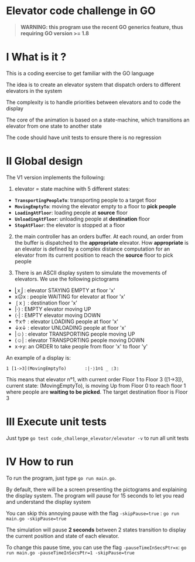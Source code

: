 Elevator code challenge in GO
========
                                                                             
> **WARNING: this program use the recent GO generics feature, thus requiring GO version >= 1.8**

# I What is it ?
This is a coding exercise to get familiar with the GO language

The idea is to create an elevator system that dispatch orders to different elevators in the system

The complexity is to handle priorities between elevators and to code the display

The core of the animation is based on a state-machine, which transitions an elevator from one state to another state

The code should have unit tests to ensure there is no regression

# II Global design

The V1 version implements the following:

1. elevator = state machine with 5 different states:
  - **`TransportingPeopleTo`**: transporting people to a target floor
  - **`MovingEmptyTo`**: moving the elevator empty to a floor to **pick people**
  - **`LoadingAtFloor`**: loading people at **source** floor 
  - **`UnloadingAtFloor`**: unloading people at **destination** floor
  - **`StopAtFloor`**: the elevator is stopped at a floor

2. the main controller has an orders buffer. At each round, an order from the buffer is dispatched to the **appropriate** elevator. How **appropriate** is an elevator is defined by a complex distance computation for an elevator from its current position to reach the **source** floor to pick people

3. There is an ASCII display system to simulate the movements of elevators. We use the following pictograms

  - ⎣x⎦ : elevator STAYING EMPTY at floor 'x'
  - x☹x : people WAITING for elevator at floor 'x'
  - ❲x❳ : destination floor 'x'
  - |⋅⟩ : EMPTY elevator moving UP
  - ⟨⋅| : EMPTY elevator moving DOWN
  - ↑x↑ : elevator LOADING people at floor 'x'
  - ↓x↓ : elevator UNLOADING people at floor 'x'
  - |☺⟩ : elevator TRANSPORTING people moving UP
  - ⟨☺| : elevator TRANSPORTING people moving DOWN
  - x->y: an ORDER to take people from floor 'x' to floor 'y'

An example of a display is:

`1 [1->3](MovingEmptyTo)       :|⋅⟩1☹1 _ ❲3❳` 
	
This means that	elevator n°1, with current order Floor 1 to Floor 3 ([1->3]), current state: (MovingEmptyTo), is moving Up from Floor 0 to reach floor 1 where people are **waiting to be picked**. The target destination floor is Floor 3

# III Execute unit tests

Just type `go test code_challenge_elevator/elevator -v` to run all unit tests

# IV How to run

To run the program, just type `go run main.go`.

By default, there will be a screen presenting the pictograms and explaining the display system. The program will pause 
for 15 seconds to let you read and understand the display system

You can skip this annoying pause with the flag `-skipPause=true` : `go run main.go -skipPause=true`

The simulation will pause **2 seconds** between 2 states transition to display the current position and state of each elevator.

To change this pause time, you can use the flag `-pauseTimeInSecsPtr=x`: `go run main.go -pauseTimeInSecsPtr=1 -skipPause=true`




